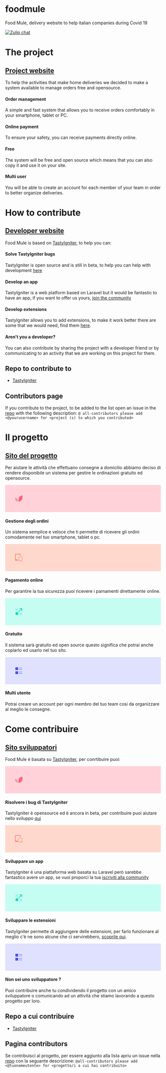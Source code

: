 # foodmule
Food Mule, delivery website to help italian companies during Covid 19

[![Zulip chat](https://img.shields.io/badge/zulip-join_chat-brightgreen.svg)](https://foodmule.zulipchat.com/join/eo7bl2wyebl209pyxuhkbnzr/)


# The project

## <a href="https://partner.foodmule.me" > Project website </a>

To help the activities that make home deliveries we decided to make a system available to manage orders free and opensource.

#### Order management

A simple and fast system that allows you to receive orders comfortably in your smartphone, tablet or PC.

#### Online payment

To ensure your safety, you can receive payments directly online.

#### Free

The system will be free and open source which means that you can also copy it and use it on your site.

#### Multi user

You will be able to create an account for each member of your team in order to better organize deliveries.

# How to contribute

## [Developer website](https://dev.foodmule.me)

Food Mule is based on [TastyIgniter](https://tastyigniter.com), to help you can:

#### Solve TastyIgniter bugs

TastyIgniter is open source and is still in beta, to help you can help with development [here](https://tastyigniter.com/get-involved)

#### Develop an app

TastyIgniter is a web platform based on Laravel but it would be fantastic to have an app, if you want to offer us yours, [join the community](https://foodmule.zulipchat.com/join/eo7bl2wyebl209pyxuhkbnzr/)

#### Develop extensions

TastyIgniter allows you to add extensions, to make it work better there are some that we would need, find them [here](https://github.com/orgs/foodmule/projects/1).

#### Aren't you a developer?

You can also contribute by sharing the project with a developer friend or by communicating to an activity that we are working on this project for them.

## Repo to contribute to

- <a href="https://github.com/tastyigniter/TastyIgniter">TastyIgniter</a>
## Contributors page

If you contribute to the project, to be added to the list open an issue in the [repo](https://github.com/foodmule/contributors) with the following description: `@ all-contributors please add <@yourusername> for <project (s) to which you contributed>`

# Il progetto

## <a href="https://partner.foodmule.me" > Sito del progetto </a>

Per aiutare le attività che effettuano consegne a domicilio abbiamo deciso di rendere disponibile un sistema per gestire le ordinazioni gratuito ed opensource.

<div class="features-wrap">
							<div class="feature text-center is-revealing" style="visibility: visible;">
                                <div class="feature-inner">
                                    <div class="feature-icon" style="background:#FFD2DA;">
										<svg width="88" height="88" xmlns="http://www.w3.org/2000/svg">
										    <g fill="none" fill-rule="nonzero">
										        <path d="M43 47v7a13 13 0 0 0 13-13v-7c-7.18 0-13 5.82-13 13z" fill="#FF6381"></path>
										        <path d="M32 41v4a9 9 0 0 0 9 9v-4a9 9 0 0 0-9-9z" fill="#FF97AA"></path>
										    </g>
										</svg>
                                    </div>
                                    <h4 class="feature-title h3-mobile mb-8">Gestione degli ordini</h4>
                                    <p class="text-sm">Un sistema semplice e veloce che ti permette di ricevere gli ordini comodamente nel tuo smartphone, tablet o pc.</p>
                                </div>
                            </div>
							<div class="feature text-center is-revealing" style="visibility: visible;">
                                <div class="feature-inner">
                                    <div class="feature-icon" style="background:#FFD8CD;">
										<svg width="88" height="88" xmlns="http://www.w3.org/2000/svg">
										    <g fill="none" fill-rule="nonzero">
										        <path d="M54 56h-9a2 2 0 0 1-2-2V43a2 2 0 0 1 2-2h9a2 2 0 0 1 2 2v11a2 2 0 0 1-2 2zm-9-13v10h9V43h-9z" fill="#FCAC96"></path>
										        <path d="M41 50h-7V34h14v5h2v-5a2 2 0 0 0-2-2H34a2 2 0 0 0-2 2v18a2 2 0 0 0 2 2h7v-4z" fill="#FC8464"></path>
										    </g>
										</svg>
                                    </div>
                                    <h4 class="feature-title h3-mobile mb-8">Pagamento online</h4>
                                    <p class="text-sm">Per garantire la tua sicurezza puoi ricevere i pamamenti direttamente online.</p>
                                </div>
                            </div>
							<div class="feature text-center is-revealing" style="visibility: visible;">
                                <div class="feature-inner">
                                    <div class="feature-icon" style="background:#C6FDF3;">
										<svg width="88" height="88" xmlns="http://www.w3.org/2000/svg">
										    <g fill="none" fill-rule="nonzero">
										        <circle fill="#1ADAB7" cx="38" cy="50" r="5"></circle>
										        <path d="M53 42h2v-8a1 1 0 0 0-1-1h-8v2h5.586l-8.293 8.293a1 1 0 1 0 1.414 1.414L53 36.414V42z" fill="#1ADAB7"></path>
										        <path fill="#83F0DD" d="M34 41.414l3-3 3 3L41.414 40l-3-3 3-3L40 32.586l-3 3-3-3L32.586 34l3 3-3 3zM55.414 48L54 46.586l-3 3-3-3L46.586 48l3 3-3 3L48 55.414l3-3 3 3L55.414 54l-3-3z"></path>
										    </g>
										</svg>
                                    </div>
                                    <h4 class="feature-title h3-mobile mb-8">Gratuito</h4>
                                    <p class="text-sm">Il sistema sarà gratuito ed open source questo significa che potrai anche copiarlo ed usarlo nel tuo sito.</p>
                                </div>
                            </div>
							<div class="feature text-center is-revealing" style="visibility: visible;">
                                <div class="feature-inner">
                                    <div class="feature-icon" style="background:#E0E1FE;">
										<svg width="88" height="88" xmlns="http://www.w3.org/2000/svg">
										    <g fill="none" fill-rule="nonzero">
										        <path d="M41 42h-7a1 1 0 0 1-1-1v-7a1 1 0 0 1 1-1h7a1 1 0 0 1 1 1v7a1 1 0 0 1-1 1zM41 55h-7a1 1 0 0 1-1-1v-7a1 1 0 0 1 1-1h7a1 1 0 0 1 1 1v7a1 1 0 0 1-1 1z" fill="#4950F6"></path>
										        <path fill="#8D92FA" d="M45 34h10v2H45zM45 39h10v2H45zM45 47h10v2H45zM45 52h10v2H45z"></path>
										    </g>
										</svg>
                                    </div>
                                    <h4 class="feature-title h3-mobile mb-8">Multi utente</h4>
                                    <p class="text-sm">Potrai creare un account per ogni membro del tuo team cosi da organizzare al meglio le consegne.</p>
                                </div>
                            </div>
						</div>

# Come contribuire

## <a href="https://dev.foodmule.me" > Sito sviluppatori </a>

Food Mule è basata su <a href="https://tastyigniter.com/">TastyIgniter</a>, per conrtibuire puoi:

<div class="features-wrap">
							<div class="feature text-center is-revealing" style="visibility: visible;">
                                <div class="feature-inner">
                                    <div class="feature-icon" style="background:#FFD2DA;">
										<svg width="88" height="88" xmlns="http://www.w3.org/2000/svg">
										    <g fill="none" fill-rule="nonzero">
										        <path d="M43 47v7a13 13 0 0 0 13-13v-7c-7.18 0-13 5.82-13 13z" fill="#FF6381"></path>
										        <path d="M32 41v4a9 9 0 0 0 9 9v-4a9 9 0 0 0-9-9z" fill="#FF97AA"></path>
										    </g>
										</svg>
                                    </div>
                                    <h4 class="feature-title h3-mobile mb-8">Risolvere i bug di TastyIgniter</h4>
                                    <p class="text-sm">TastyIgniter è opensource ed è ancora in beta, per contribuire puoi aiutare nello sviluppo <a target="_blank" href="https://tastyigniter.com/get-involved">qui</a></p>
                                </div>
                            </div>
							<div class="feature text-center is-revealing" style="visibility: visible;">
                                <div class="feature-inner">
                                    <div class="feature-icon" style="background:#FFD8CD;">
										<svg width="88" height="88" xmlns="http://www.w3.org/2000/svg">
										    <g fill="none" fill-rule="nonzero">
										        <path d="M54 56h-9a2 2 0 0 1-2-2V43a2 2 0 0 1 2-2h9a2 2 0 0 1 2 2v11a2 2 0 0 1-2 2zm-9-13v10h9V43h-9z" fill="#FCAC96"></path>
										        <path d="M41 50h-7V34h14v5h2v-5a2 2 0 0 0-2-2H34a2 2 0 0 0-2 2v18a2 2 0 0 0 2 2h7v-4z" fill="#FC8464"></path>
										    </g>
										</svg>
                                    </div>
                                    <h4 class="feature-title h3-mobile mb-8">Sviluppare un app</h4>
                                    <p class="text-sm">TastyIgniter è una piattaforma web basata su Laravel però sarebbe fantastico avere un app, se vuoi proporci la tua <a href="https://foodmule.zulipchat.com/join/eo7bl2wyebl209pyxuhkbnzr/" target="_blank">iscriviti alla community </a></p>
                                </div>
                            </div>
							<div class="feature text-center is-revealing" style="visibility: visible;">
                                <div class="feature-inner">
                                    <div class="feature-icon" style="background:#C6FDF3;">
										<svg width="88" height="88" xmlns="http://www.w3.org/2000/svg">
										    <g fill="none" fill-rule="nonzero">
										        <circle fill="#1ADAB7" cx="38" cy="50" r="5"></circle>
										        <path d="M53 42h2v-8a1 1 0 0 0-1-1h-8v2h5.586l-8.293 8.293a1 1 0 1 0 1.414 1.414L53 36.414V42z" fill="#1ADAB7"></path>
										        <path fill="#83F0DD" d="M34 41.414l3-3 3 3L41.414 40l-3-3 3-3L40 32.586l-3 3-3-3L32.586 34l3 3-3 3zM55.414 48L54 46.586l-3 3-3-3L46.586 48l3 3-3 3L48 55.414l3-3 3 3L55.414 54l-3-3z"></path>
										    </g>
										</svg>
                                    </div>
                                    <h4 class="feature-title h3-mobile mb-8">Sviluppare le estensioni</h4>
                                    <p class="text-sm">TastyIgniter permette di aggiungere delle estensioni, per farlo funzionare al meglio c'è ne sono alcune che ci servirebbero,  <a class="text-sm" href="https://github.com/orgs/foodmule/projects/1" target="_blank">scoprile qui</a>.</p>
                                </div>
                            </div>
							<div class="feature text-center is-revealing" style="visibility: visible;">
                                <div class="feature-inner">
                                    <div class="feature-icon" style="background:#E0E1FE;">
										<svg width="88" height="88" xmlns="http://www.w3.org/2000/svg">
										    <g fill="none" fill-rule="nonzero">
										        <path d="M41 42h-7a1 1 0 0 1-1-1v-7a1 1 0 0 1 1-1h7a1 1 0 0 1 1 1v7a1 1 0 0 1-1 1zM41 55h-7a1 1 0 0 1-1-1v-7a1 1 0 0 1 1-1h7a1 1 0 0 1 1 1v7a1 1 0 0 1-1 1z" fill="#4950F6"></path>
										        <path fill="#8D92FA" d="M45 34h10v2H45zM45 39h10v2H45zM45 47h10v2H45zM45 52h10v2H45z"></path>
										    </g>
										</svg>
                                    </div>
                                    <h4 class="feature-title h3-mobile mb-8">Non sei uno sviluppatore ?</h4>
                                    <p class="text-sm">Puoi contribuire anche tu condividendo il progetto con un amico sviluppatore o comunicando ad un attività che stiamo lavorando a questo progetto per loro.</p>
                                </div>
                            </div>
						</div>


## Repo a cui contribuire

- <a href="https://github.com/tastyigniter/TastyIgniter">TastyIgniter</a>

## Pagina contributors

Se contribuisci al progetto, per essere aggiunto alla lista apriu un issue nella <a href="https://github.com/foodmule/contributors">repo</a> con la seguante descrizione:
`@all-contributors please add <@tuonomeutente> for <progetto/i a cui hai contribuito>`
